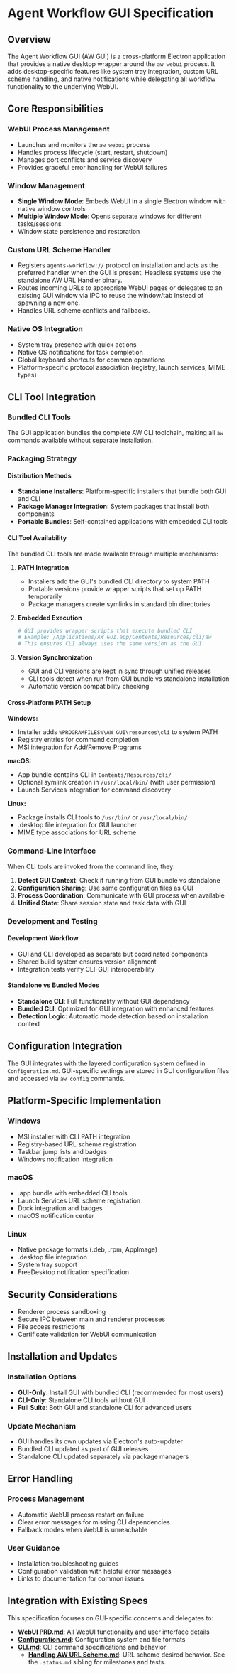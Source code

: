 # Agent Workflow GUI Specification

## Overview

The Agent Workflow GUI (AW GUI) is a cross-platform Electron application that provides a native desktop wrapper around the `aw webui` process. It adds desktop-specific features like system tray integration, custom URL scheme handling, and native notifications while delegating all workflow functionality to the underlying WebUI.

## Core Responsibilities

### WebUI Process Management

- Launches and monitors the `aw webui` process
- Handles process lifecycle (start, restart, shutdown)
- Manages port conflicts and service discovery
- Provides graceful error handling for WebUI failures

### Window Management

- **Single Window Mode**: Embeds WebUI in a single Electron window with native window controls
- **Multiple Window Mode**: Opens separate windows for different tasks/sessions
- Window state persistence and restoration

### Custom URL Scheme Handler

- Registers `agents-workflow://` protocol on installation and acts as the preferred handler when the GUI is present. Headless systems use the standalone AW URL Handler binary.
- Routes incoming URLs to appropriate WebUI pages or delegates to an existing GUI window via IPC to reuse the window/tab instead of spawning a new one.
- Handles URL scheme conflicts and fallbacks.

### Native OS Integration

- System tray presence with quick actions
- Native OS notifications for task completion
- Global keyboard shortcuts for common operations
- Platform-specific protocol association (registry, launch services, MIME types)

## CLI Tool Integration

### Bundled CLI Tools

The GUI application bundles the complete AW CLI toolchain, making all `aw` commands available without separate installation.

### Packaging Strategy

#### Distribution Methods

- **Standalone Installers**: Platform-specific installers that bundle both GUI and CLI
- **Package Manager Integration**: System packages that install both components
- **Portable Bundles**: Self-contained applications with embedded CLI tools

#### CLI Tool Availability

The bundled CLI tools are made available through multiple mechanisms:

1. **PATH Integration**
   - Installers add the GUI's bundled CLI directory to system PATH
   - Portable versions provide wrapper scripts that set up PATH temporarily
   - Package managers create symlinks in standard bin directories

2. **Embedded Execution**

   ```bash
   # GUI provides wrapper scripts that execute bundled CLI
   # Example: /Applications/AW GUI.app/Contents/Resources/cli/aw
   # This ensures CLI always uses the same version as the GUI
   ```

3. **Version Synchronization**
   - GUI and CLI versions are kept in sync through unified releases
   - CLI tools detect when run from GUI bundle vs standalone installation
   - Automatic version compatibility checking

#### Cross-Platform PATH Setup

**Windows:**

- Installer adds `%PROGRAMFILES%\AW GUI\resources\cli` to system PATH
- Registry entries for command completion
- MSI integration for Add/Remove Programs

**macOS:**

- App bundle contains CLI in `Contents/Resources/cli/`
- Optional symlink creation in `/usr/local/bin/` (with user permission)
- Launch Services integration for command discovery

**Linux:**

- Package installs CLI tools to `/usr/bin/` or `/usr/local/bin/`
- .desktop file integration for GUI launcher
- MIME type associations for URL scheme

### Command-Line Interface

When CLI tools are invoked from the command line, they:

1. **Detect GUI Context**: Check if running from GUI bundle vs standalone
2. **Configuration Sharing**: Use same configuration files as GUI
3. **Process Coordination**: Communicate with GUI process when available
4. **Unified State**: Share session state and task data with GUI

### Development and Testing

#### Development Workflow

- GUI and CLI developed as separate but coordinated components
- Shared build system ensures version alignment
- Integration tests verify CLI-GUI interoperability

#### Standalone vs Bundled Modes

- **Standalone CLI**: Full functionality without GUI dependency
- **Bundled CLI**: Optimized for GUI integration with enhanced features
- **Detection Logic**: Automatic mode detection based on installation context

## Configuration Integration

The GUI integrates with the layered configuration system defined in `Configuration.md`. GUI-specific settings are stored in GUI configuration files and accessed via `aw config` commands.

## Platform-Specific Implementation

### Windows

- MSI installer with CLI PATH integration
- Registry-based URL scheme registration
- Taskbar jump lists and badges
- Windows notification integration

### macOS

- .app bundle with embedded CLI tools
- Launch Services URL scheme registration
- Dock integration and badges
- macOS notification center

### Linux

- Native package formats (.deb, .rpm, AppImage)
- .desktop file integration
- System tray support
- FreeDesktop notification specification

## Security Considerations

- Renderer process sandboxing
- Secure IPC between main and renderer processes
- File access restrictions
- Certificate validation for WebUI communication

## Installation and Updates

### Installation Options

- **GUI-Only**: Install GUI with bundled CLI (recommended for most users)
- **CLI-Only**: Standalone CLI tools without GUI
- **Full Suite**: Both GUI and standalone CLI for advanced users

### Update Mechanism

- GUI handles its own updates via Electron's auto-updater
- Bundled CLI updated as part of GUI releases
- Standalone CLI updated separately via package managers

## Error Handling

### Process Management

- Automatic WebUI process restart on failure
- Clear error messages for missing CLI dependencies
- Fallback modes when WebUI is unreachable

### User Guidance

- Installation troubleshooting guides
- Configuration validation with helpful error messages
- Links to documentation for common issues

## Integration with Existing Specs

This specification focuses on GUI-specific concerns and delegates to:

- **[WebUI PRD.md](WebUI%20PRD.md)**: All WebUI functionality and user interface details
- **[Configuration.md](../Initial%20Developer%20Input/Configuration.md)**: Configuration system and file formats
- **[CLI.md](CLI.md)**: CLI command specifications and behavior
  - **[Handling AW URL Scheme.md](Handling%20AW%20URL%20Scheme.md)**: URL scheme desired behavior. See the `.status.md` sibling for milestones and tests.
